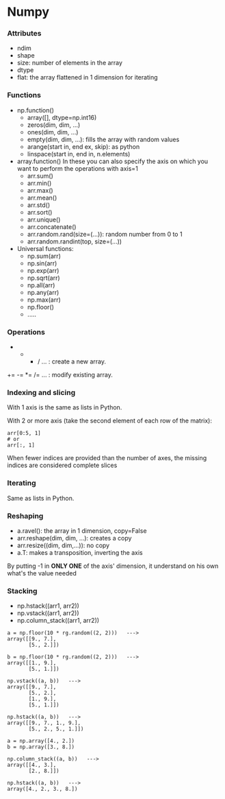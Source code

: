 
# Numpy

### Attributes
- ndim
- shape
- size: number of elements in the array
- dtype
- flat: the array flattened in 1 dimension for iterating

### Functions
- np.function()
    - array([], dtype=np.int16)
    - zeros(dim, dim, ...)
    - ones(dim, dim, ...)
    - empty(dim, dim, ...): fills the array with random values
    - arange(start in, end ex, skip): as python
    - linspace(start in, end in, n.elements)
- array.function()
    In these you can also specify the axis on which you want to perform the operations with axis=1
    - arr.sum()
    - arr.min()
    - arr.max()
    - arr.mean()
    - arr.std()
    - arr.sort()
    - arr.unique()
    - arr.concatenate()
    - arr.random.rand(size=(...)): random number from 0 to 1
    - arr.random.randint(top, size=(...))
- Universal functions:
    - np.sum(arr)
    - np.sin(arr)
    - np.exp(arr)
    - np.sqrt(arr)
    - np.all(arr)
    - np.any(arr)
    - np.max(arr)
    - np.floor()
    - ..... 

### Operations
+ - * /      ...  : create a new array.

+= -= *= /=  ...  : modify existing array.

### Indexing and slicing
With 1 axis is the same as lists in Python.

With 2 or more axis (take the second element of each row of the matrix):
```
arr[0:5, 1]  
# or
arr[:, 1] 
```
When fewer indices are provided than the number of axes, the missing indices are considered complete slices

### Iterating 
Same as lists in Python.

### Reshaping
- a.ravel(): the array in 1 dimension, copy=False
- arr.reshape(dim, dim, ...): creates a copy
- arr.resize((dim, dim,...)): no copy
- a.T: makes a transposition, inverting the axis

By putting -1 in **ONLY ONE** of the axis' dimension, it understand on his own what's the value needed

### Stacking
- np.hstack((arr1, arr2))
- np.vstack((arr1, arr2))
- np.column_stack((arr1, arr2))

```
a = np.floor(10 * rg.random((2, 2)))   --->
array([[9., 7.],
       [5., 2.]])

b = np.floor(10 * rg.random((2, 2)))   --->
array([[1., 9.],
       [5., 1.]])

np.vstack((a, b))   --->
array([[9., 7.],
       [5., 2.],
       [1., 9.],
       [5., 1.]])

np.hstack((a, b))   --->
array([[9., 7., 1., 9.],
       [5., 2., 5., 1.]])

a = np.array([4., 2.])
b = np.array([3., 8.])

np.column_stack((a, b))   --->
array([[4., 3.],
       [2., 8.]])

np.hstack((a, b))   --->
array([4., 2., 3., 8.])
```